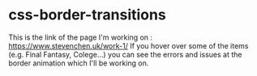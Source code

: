 # css-border-transitions

This is the link of the page I'm working on : https://www.stevenchen.uk/work-1/
If you hover over some of the items (e.g. Final Fantasy, Colege...) you can see the errors and issues at the border animation which I'll be working on.
